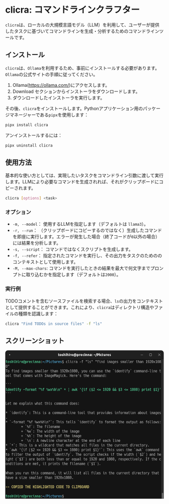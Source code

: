 # clicra: コマンドラインクラフター

`clicra`は、ローカルの大規模言語モデル（LLM）を利用して、ユーザーが提供したタスクに基づいてコマンドラインを生成・分析するためのコマンドラインツールです。

## インストール

`clicra`は、`Ollama`を利用するため、事前にインストールする必要があります。`Ollama`の公式サイトの手順に従ってください。

1. Ollama(https://ollama.com/)にアクセスします。
2. Download セクションからインストーラをダウンロードします。
3. ダウンロードしたインストーラを実行します。

その後、`clicra`をインストールします。Pythonアプリケーション用のパッケージマネージャーである`pipx`を使用します：

```sh
pipx install clicra
```

アンインストールするには：

```sh
pipx uninstall clicra
```

## 使用方法

基本的な使い方としては、実現したいタスクをコマンドライン引数に渡して実行します。LLMにより必要なコマンドを生成されれば、それがクリップボードにコピーされます。

```sh
clicra [options] <task>
```

### オプション

- `-m, --model`： 使用するLLMを指定します（デフォルトは `llama3`）。
- `-r, --run`： （クリップボードにコピーするのではなく）生成したコマンドを即座に実行します。エラーが発生した場合（終了コードが`0`以外の場合）には結果を分析します。
- `-s, --script`： コマンドではなくスクリプトを生成します。
- `-f, --refer`： 指定されたコマンドを実行し、その出力をタスクのためののコンテキストとして使用します。
- `-M, --max-chars`: コマンドを実行したときの結果を最大で何文字までプロンプトに取り込むかを指定します（デフォルトは`2000`）。

### 実行例

TODOコメントを含むソースファイルを検索する場合、`ls`の出力をコンテキストとして提供することができます。これにより、`clicra`はディレクトリ構造やファイルの種類を認識します：

```sh
clicra "Find TODOs in source files" -f "ls"
```

## スクリーンショット

![](imgs/screenshot2.png)
